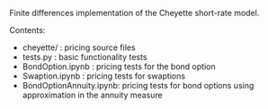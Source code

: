 Finite differences implementation of the Cheyette short-rate model.

Contents:
- cheyette/ : pricing source files
- tests.py : basic functionality tests
- BondOption.ipynb : pricing tests for the bond option
- Swaption.ipynb : pricing tests for swaptions
- BondOptionAnnuity.ipynb: pricing tests for bond options using approximation in the annuity measure